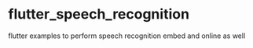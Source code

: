 # flutter_speech_recognition
flutter examples to perform speech recognition embed and online as well
